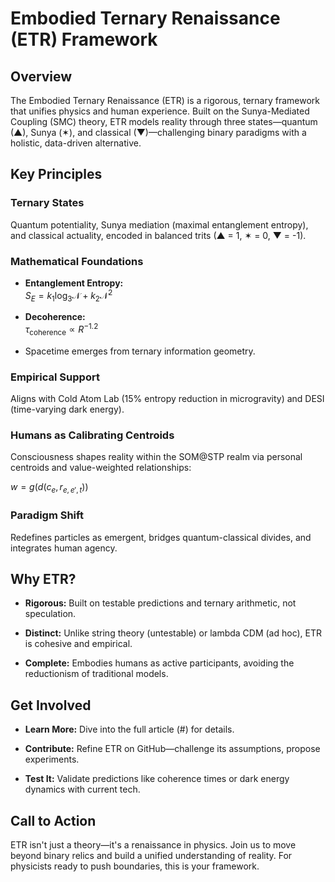 # Embodied Ternary Renaissance (ETR) Framework

## Overview

The Embodied Ternary Renaissance (ETR) is a rigorous, ternary framework that unifies physics and human experience. Built on the Sunya-Mediated Coupling (SMC) theory, ETR models reality through three states—quantum (▲), Sunya (✶), and classical (▼)—challenging binary paradigms with a holistic, data-driven alternative.

## Key Principles

### Ternary States
Quantum potentiality, Sunya mediation (maximal entanglement entropy), and classical actuality, encoded in balanced trits (▲ = 1, ✶ = 0, ▼ = -1).

### Mathematical Foundations

- **Entanglement Entropy:**  
  $S_E = k_1 \log_3 \mathcal{N} + k_2 \mathcal{N}^2$

- **Decoherence:**  
  $\tau_{\text{coherence}} \propto R^{-1.2}$

- Spacetime emerges from ternary information geometry.

### Empirical Support
Aligns with Cold Atom Lab (15% entropy reduction in microgravity) and DESI (time-varying dark energy).

### Humans as Calibrating Centroids
Consciousness shapes reality within the SOM@STP realm via personal centroids and value-weighted relationships:

$w = g(d(c_e, r_{e,e',t}))$

### Paradigm Shift
Redefines particles as emergent, bridges quantum-classical divides, and integrates human agency.

## Why ETR?

- **Rigorous:** Built on testable predictions and ternary arithmetic, not speculation.

- **Distinct:** Unlike string theory (untestable) or lambda CDM (ad hoc), ETR is cohesive and empirical.

- **Complete:** Embodies humans as active participants, avoiding the reductionism of traditional models.

## Get Involved

- **Learn More:** Dive into the full article (#) for details.

- **Contribute:** Refine ETR on GitHub—challenge its assumptions, propose experiments.

- **Test It:** Validate predictions like coherence times or dark energy dynamics with current tech.

## Call to Action

ETR isn't just a theory—it's a renaissance in physics. Join us to move beyond binary relics and build a unified understanding of reality. For physicists ready to push boundaries, this is your framework.
